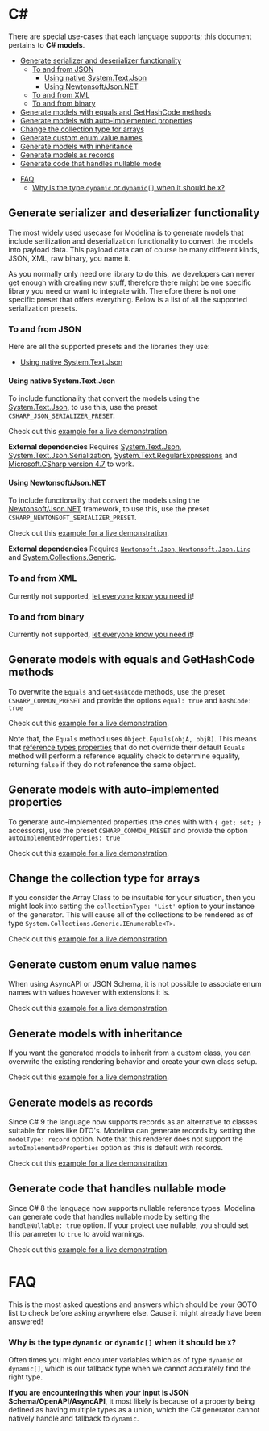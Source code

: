 # C#

There are special use-cases that each language supports; this document pertains to **C# models**.

<!-- toc is generated with GitHub Actions do not remove toc markers -->

<!-- toc -->

  * [Generate serializer and deserializer functionality](#generate-serializer-and-deserializer-functionality)
    + [To and from JSON](#to-and-from-json)
      - [Using native System.Text.Json](#using-native-systemtextjson)
      - [Using Newtonsoft/Json.NET](#using-newtonsoftjsonnet)
    + [To and from XML](#to-and-from-xml)
    + [To and from binary](#to-and-from-binary)
  * [Generate models with equals and GetHashCode methods](#generate-models-with-equals-and-gethashcode-methods)
  * [Generate models with auto-implemented properties](#generate-models-with-auto-implemented-properties)
  * [Change the collection type for arrays](#change-the-collection-type-for-arrays)
  * [Generate custom enum value names](#generate-custom-enum-value-names)
  * [Generate models with inheritance](#generate-models-with-inheritance)
  * [Generate models as records](#generate-models-as-records)
  * [Generate code that handles nullable mode](#generate-code-that-handles-nullable-mode)
- [FAQ](#faq)
    + [Why is the type `dynamic` or `dynamic[]` when it should be `X`?](#why-is-the-type-dynamic-or-dynamic-when-it-should-be-x)

<!-- tocstop -->

## Generate serializer and deserializer functionality

The most widely used usecase for Modelina is to generate models that include serilization and deserialization functionality to convert the models into payload data. This payload data can of course be many different kinds, JSON, XML, raw binary, you name it.

As you normally only need one library to do this, we developers can never get enough with creating new stuff, therefore there might be one specific library you need or want to integrate with. Therefore there is not one specific preset that offers everything. Below is a list of all the supported serialization presets. 

### To and from JSON
Here are all the supported presets and the libraries they use: 

- [Using native System.Text.Json](#using-native-systemtextjson) 

#### Using native System.Text.Json 

To include functionality that convert the models using the [System.Text.Json](https://devblogs.microsoft.com/dotnet/try-the-new-system-text-json-apis/), to use this, use the preset `CSHARP_JSON_SERIALIZER_PRESET`.

Check out this [example for a live demonstration](../../examples/csharp-generate-json-serializer).

**External dependencies**
Requires [System.Text.Json](https://devblogs.microsoft.com/dotnet/try-the-new-system-text-json-apis/), [System.Text.Json.Serialization](https://docs.microsoft.com/en-us/dotnet/standard/serialization/system-text-json-how-to?pivots=dotnet-6-0), [System.Text.RegularExpressions](https://docs.microsoft.com/en-us/dotnet/api/system.text.regularexpressions?view=net-6.0) and [Microsoft.CSharp version 4.7](https://learn.microsoft.com/en-us/dotnet/csharp/language-reference/configure-language-version) to work.

#### Using Newtonsoft/Json.NET

To include functionality that convert the models using the [Newtonsoft/Json.NET](https://www.newtonsoft.com/json) framework, to use this, use the preset `CSHARP_NEWTONSOFT_SERIALIZER_PRESET`.

Check out this [example for a live demonstration](../../examples/csharp-generate-newtonsoft-serializer).

**External dependencies**
Requires [`Newtonsoft.Json`, `Newtonsoft.Json.Linq`](https://www.newtonsoft.com/json) and [System.Collections.Generic](https://learn.microsoft.com/en-us/dotnet/api/system.collections.generic?view=net-7.0).

### To and from XML
Currently not supported, [let everyone know you need it](https://github.com/asyncapi/modelina/issues/new?assignees=&labels=enhancement&template=enhancement.md)!

### To and from binary
Currently not supported, [let everyone know you need it](https://github.com/asyncapi/modelina/issues/new?assignees=&labels=enhancement&template=enhancement.md)!

## Generate models with equals and GetHashCode methods

To overwrite the `Equals` and `GetHashCode` methods, use the preset `CSHARP_COMMON_PRESET` and provide the options `equal: true` and `hashCode: true`

Check out this [example for a live demonstration](../../examples/csharp-generate-equals-and-hashcode).

Note that, the `Equals` method uses `Object.Equals(objA, objB)`. This means that [reference types properties](https://learn.microsoft.com/en-us/dotnet/csharp/language-reference/keywords/reference-types) that do not override their default `Equals` method will perform a reference equality check to determine equality, returning `false` if they do not reference the same object.

## Generate models with auto-implemented properties

To generate auto-implemented properties (the ones with with `{ get; set; }` accessors), use the preset `CSHARP_COMMON_PRESET` and provide the option `autoImplementedProperties: true`

Check out this [example for a live demonstration](../../examples/csharp-auto-implemented-properties).

## Change the collection type for arrays

If you consider the Array Class to be insuitable for your situation, then you might look into setting the `collectionType: 'List'` option to your instance of the generator. This will cause all of the collections to be rendered as of type `System.Collections.Generic.IEnumerable<T>`.

Check out this [example for a live demonstration](../../examples/csharp-change-collection-type).

## Generate custom enum value names

When using AsyncAPI or JSON Schema, it is not possible to associate enum names with values however with extensions it is. 

Check out this [example for a live demonstration](../../examples/csharp-overwrite-enum-naming).

## Generate models with inheritance

If you want the generated models to inherit from a custom class, you can overwrite the existing rendering behavior and create your own class setup.

Check out this [example for a live demonstration](../../examples/csharp-generate-json-serializer).


## Generate models as records 

Since C# 9 the language now supports records as an alternative to classes suitable for roles like DTO's. Modelina can generate records by setting the `modelType: record` option. Note that this renderer does not support the `autoImplementedProperties` option as this is default with records. 

Check out this [example for a live demonstration](../../examples/csharp-use-inheritance).

## Generate code that handles nullable mode

Since C# 8 the language now supports nullable reference types. Modelina can generate code that handles nullable mode by setting the `handleNullable: true` option.
If your project use nullable, you should set this parameter to `true` to avoid warnings.

Check out this [example for a live demonstration](../../examples/csharp-generate-handle-nullable).

# FAQ
This is the most asked questions and answers which should be your GOTO list to check before asking anywhere else. Cause it might already have been answered!

### Why is the type `dynamic` or `dynamic[]` when it should be `X`? 
Often times you might encounter variables which as of type `dynamic` or `dynamic[]`, which is our fallback type when we cannot accurately find the right type.

**If you are encountering this when your input is JSON Schema/OpenAPI/AsyncAPI**, it most likely is because of a property being defined as having multiple types as a union, which the C# generator cannot natively handle and fallback to `dynamic`.